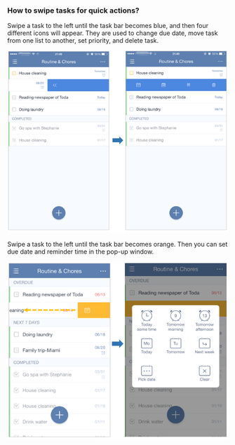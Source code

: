 ### How to swipe tasks for quick actions?
Swipe a task to the left until the task bar becomes blue, and then four different icons will appear. They are used to change due date, move task from one list to another, set priority, and delete task. 

![](../images/iOSswipe2.png)

Swipe a task to the left until the task bar becomes orange. Then you can set due date and reminder time in the pop-up window. 

![](../images/iosswipeduedate.png)


